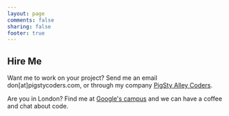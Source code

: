 ```yaml
---
layout: page
comments: false
sharing: false
footer: true
---
```


## Hire Me

Want me to work on your project? Send me an email don[at]pigstycoders.com, or through my company [PigSty Alley Coders](http://pipgstycoders/com).

Are you in London? Find me at [Google's campus](http://www.campuslondon.com/) and we can have a coffee and chat about code.
